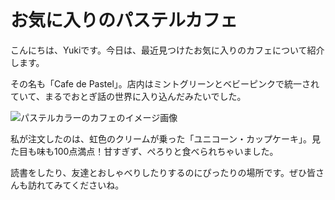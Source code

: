 お気に入りのパステルカフェ
===

こんにちは、Yukiです。今日は、最近見つけたお気に入りのカフェについて紹介します。

その名も「Cafe de Pastel」。店内はミントグリーンとベビーピンクで統一されていて、まるでおとぎ話の世界に入り込んだみたいでした。

![パステルカラーのカフェのイメージ画像](https://placehold.co/600x400/a7f3d0/16a34a?text=Pastel+Cafe)

私が注文したのは、虹色のクリームが乗った「ユニコーン・カップケーキ」。見た目も味も100点満点！甘すぎず、ぺろりと食べられちゃいました。

読書をしたり、友達とおしゃべりしたりするのにぴったりの場所です。ぜひ皆さんも訪れてみてくださいね。
